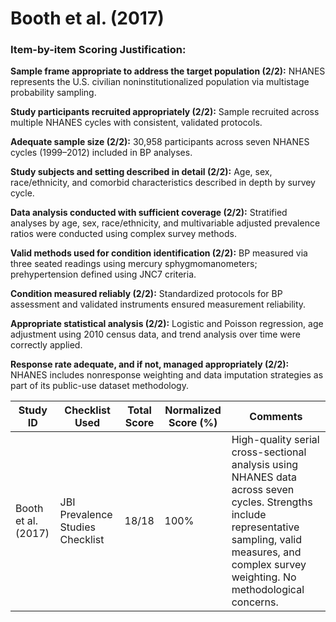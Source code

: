# Booth et al. (2017)

### Item-by-item Scoring Justification:

**Sample frame appropriate to address the target population (2/2):** NHANES represents the U.S. civilian noninstitutionalized population via multistage probability sampling.

**Study participants recruited appropriately (2/2):** Sample recruited across multiple NHANES cycles with consistent, validated protocols.

**Adequate sample size (2/2):** 30,958 participants across seven NHANES cycles (1999–2012) included in BP analyses.

**Study subjects and setting described in detail (2/2):** Age, sex, race/ethnicity, and comorbid characteristics described in depth by survey cycle.

**Data analysis conducted with sufficient coverage (2/2):** Stratified analyses by age, sex, race/ethnicity, and multivariable adjusted prevalence ratios were conducted using complex survey methods.

**Valid methods used for condition identification (2/2):** BP measured via three seated readings using mercury sphygmomanometers; prehypertension defined using JNC7 criteria.

**Condition measured reliably (2/2):** Standardized protocols for BP assessment and validated instruments ensured measurement reliability.

**Appropriate statistical analysis (2/2):** Logistic and Poisson regression, age adjustment using 2010 census data, and trend analysis over time were correctly applied.

**Response rate adequate, and if not, managed appropriately (2/2):** NHANES includes nonresponse weighting and data imputation strategies as part of its public-use dataset methodology.

| Study ID | Checklist Used | Total Score | Normalized Score (%) | Comments |
| --- | --- | --- | --- | --- |
| Booth et al. (2017) | JBI Prevalence Studies Checklist | 18/18 | 100% | High-quality serial cross-sectional analysis using NHANES data across seven cycles. Strengths include representative sampling, valid measures, and complex survey weighting. No methodological concerns. |
